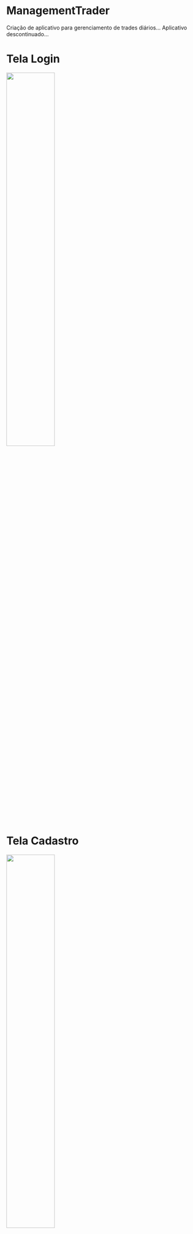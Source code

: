 # ManagementTrader
Criação de aplicativo para gerenciamento de trades diários...
Aplicativo descontinuado...

<h1>Tela Login</h1>
<img src="https://user-images.githubusercontent.com/68699507/160055614-caf86a48-5b82-4c22-8fa7-aea8712e0193.jpeg" width="50%"/>
<h1>Tela Cadastro</h1>
<img src="https://user-images.githubusercontent.com/68699507/160055620-d9f72325-fd47-4b51-baeb-ca128863dd45.jpeg" width="50%"/>

<h1> Video Funcionamento Login</h1> 
<h1> Watch operation login</h1>

[<img src="https://img.youtube.com/vi/mmAvi8qGsZY/maxresdefault.jpg" width="50%">](https://youtu.be/mmAvi8qGsZY)

